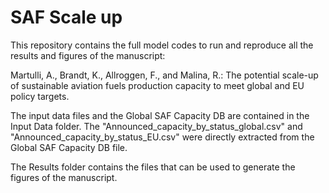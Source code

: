 # SAF Scale up 
This repository contains the full model codes to run and reproduce all the results and figures of the manuscript:

Martulli, A., Brandt, K., Allroggen, F., and Malina, R.: The potential scale-up of sustainable aviation fuels production capacity to meet global and EU policy targets.

The input data files and the Global SAF Capacity DB are contained in the Input Data folder. The "Announced_capacity_by_status_global.csv" and "Announced_capacity_by_status_EU.csv" were directly extracted from the Global SAF Capacity DB file.

The Results folder contains the files that can be used to generate the figures of the manuscript.




